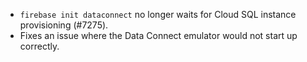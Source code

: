 - `firebase init dataconnect` no longer waits for Cloud SQL instance provisioning (#7275).
- Fixes an issue where the Data Connect emulator would not start up correctly.
